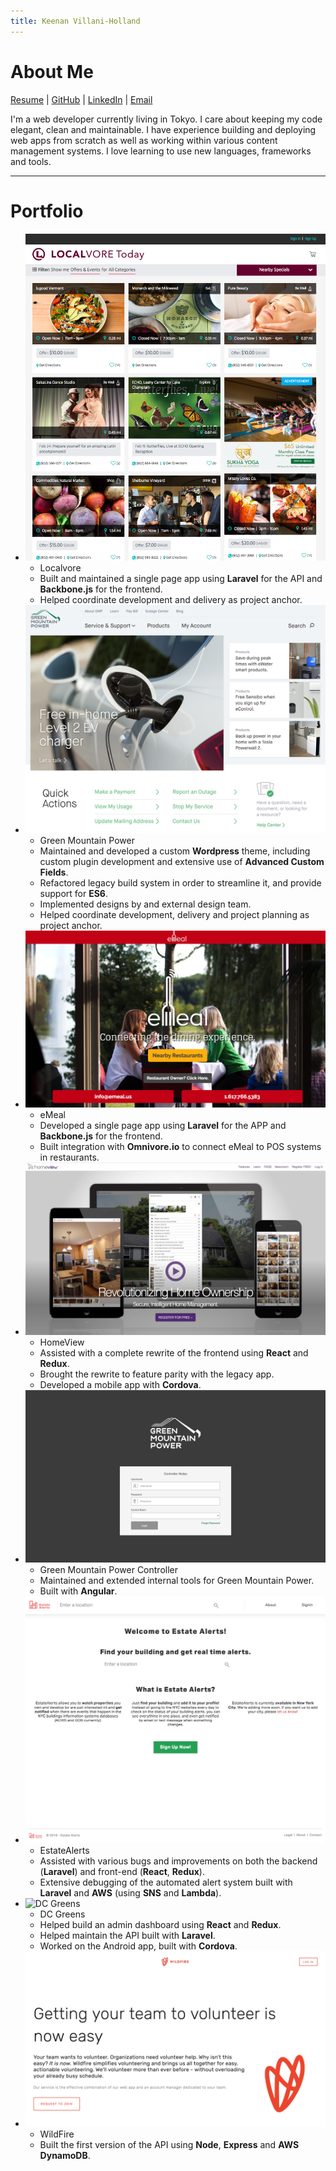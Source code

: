 ```yaml
---
title: Keenan Villani-Holland
---
```

# About Me
[Resume](assets/downloads/KeenanVillaniHolland.pdf) | [GitHub](http://github.com/kvillaniholland) | [LinkedIn](https://www.linkedin.com/in/keenan-villani-holland-a8381a69) | [Email](mailto:kvillaniholland@gmail.com)

I'm a web developer currently living in Tokyo. I care about keeping my code elegant, clean and maintainable. I have experience building and deploying web apps from scratch as well as working within various content management systems. I love learning to use new languages, frameworks and tools.

----------------------

# Portfolio
- ![Localvore](assets/images/localvore.png)
  - Localvore  
  - Built and maintained a single page app using **Laravel** for the API and **Backbone.js** for the frontend.
  - Helped coordinate development and delivery as project anchor.
- ![Green Mountain Power](assets/images/gmp.jpg)
  - Green Mountain Power
  - Maintained and developed a custom **Wordpress** theme, including custom plugin development
   and extensive use of **Advanced Custom Fields**.
  - Refactored legacy build system in order to streamline it, and provide support for **ES6**.
  - Implemented designs by and external design team.
  - Helped coordinate development, delivery and project planning as project anchor.
- ![eMeal](assets/images/emeal.png)
  - eMeal
  - Developed a single page app using **Laravel** for the APP and **Backbone.js** for the frontend.
  - Built integration with **Omnivore.io** to connect eMeal to POS systems in restaurants.
- ![HomeView](assets/images/homeview.png)
  - HomeView
  - Assisted with a complete rewrite of the frontend using **React** and **Redux**.
  - Brought the rewrite to feature parity with the legacy app.
  - Developed a mobile app with **Cordova**.
- ![GMP Controller](assets/images/controller.png)
  - Green Mountain Power Controller
  - Maintained and extended internal tools for Green Mountain Power.
  - Built with **Angular**.
- ![EstateAlerts](assets/images/ea.png)
  - EstateAlerts
  - Assisted with various bugs and improvements on both the backend (**Laravel**) and front-end (**React**, **Redux**).
  - Extensive debugging of the automated alert system built with **Laravel** and **AWS** (using **SNS** and **Lambda**).
- ![DC Greens](assets/images/dcg.png)
  - DC Greens
  - Helped build an admin dashboard using **React** and **Redux**.
  - Helped maintain the API built with **Laravel**.
  - Worked on the Android app, built with **Cordova**.
- ![Wildfire](assets/images/wf.png)
  - WildFire
  - Built the first version of the API using **Node**, **Express** and **AWS DynamoDB**.
